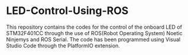 # LED-Control-Using-ROS

This repository contains the codes for the control of the onboard LED of STM32F401CC through the use of ROS(Robot Operating System) Noetic Ninjemys and ROS Serial.
The code has been programmed using Visual Studio Code through the PlatformIO extension.
